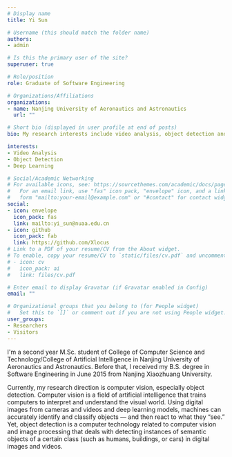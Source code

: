 ```yaml
---
# Display name
title: Yi Sun

# Username (this should match the folder name)
authors:
- admin

# Is this the primary user of the site?
superuser: true

# Role/position
role: Graduate of Software Engineering

# Organizations/Affiliations
organizations:
- name: Nanjing University of Aeronautics and Astronautics
  url: ""

# Short bio (displayed in user profile at end of posts)
bio: My research interests include video analysis, object detection and deep learning.

interests:
- Video Analysis
- Object Detection
- Deep Learning

# Social/Academic Networking
# For available icons, see: https://sourcethemes.com/academic/docs/page-builder/#icons
#   For an email link, use "fas" icon pack, "envelope" icon, and a link in the
#   form "mailto:your-email@example.com" or "#contact" for contact widget.
social:
- icon: envelope
  icon_pack: fas
  link: mailto:yi_sun@nuaa.edu.cn
- icon: github
  icon_pack: fab
  link: https://github.com/Xlocus
# Link to a PDF of your resume/CV from the About widget.
# To enable, copy your resume/CV to `static/files/cv.pdf` and uncomment the lines below.
# - icon: cv
#   icon_pack: ai
#   link: files/cv.pdf

# Enter email to display Gravatar (if Gravatar enabled in Config)
email: ""

# Organizational groups that you belong to (for People widget)
#   Set this to `[]` or comment out if you are not using People widget.
user_groups:
- Researchers
- Visitors
---
```


I'm a second year M.Sc. student of College of Computer Science and Technology/College of Artificial Intelligence in Nanjing University of Aeronautics and Astronautics. Before that, I received my B.S. degree in Software Engineering in June 2015 from Nanjing Xiaozhuang University.

Currently, my research direction is computer vision, especially object detection. Computer vision is a field of artificial intelligence that trains computers to interpret and understand the visual world. Using digital images from cameras and videos and deep learning models, machines can accurately identify and classify objects — and then react to what they “see.” Yet, object detection is a computer technology related to computer vision and image processing that deals with detecting instances of semantic objects of a certain class (such as humans, buildings, or cars) in digital images and videos.
